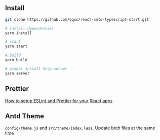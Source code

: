 ## Install

```sh
git clone https://github.com/qqxs/react-antd-typescript-start.git

# install dependencies
yarn install

# start
yarn start

# build
yarn build

# global install http-server
yarn server
```

## Prettier

[How to setup ESLint and Prettier for your React apps](https://thomlom.dev/setup-eslint-prettier-react/)

## Antd Theme

`config/theme.js` and `src/theme/index.less`, Update both files at the same time
